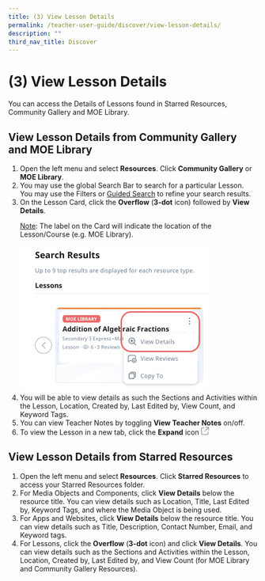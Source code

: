 ```yaml
---
title: (3) View Lesson Details
permalink: /teacher-user-guide/discover/view-lesson-details/
description: ""
third_nav_title: Discover
---
```

<h1>(3) View Lesson Details</h1>
<p>You can access the Details of Lessons found in Starred Resources, Community Gallery and MOE Library.</p>
<h2>View Lesson Details from Community Gallery and MOE Library</h2>
<ol><li>Open the left menu and select <strong>Resources</strong>. Click <strong>Community Gallery</strong> or <strong>MOE Library</strong>.</li>
<li>You may use the global Search Bar to search for a particular Lesson. You may use the Filters or <a target="_blank" href="/teacher-user-guide/discover/search-for-resources/">Guided Search</a> to refine your search results.</li>
<li>On the Lesson Card, click the <strong>Overflow</strong> (<strong>3-dot</strong> icon) followed by <strong>View Details</strong>.</li>
<p><u>Note</u>: The label on the Card will indicate the location of the Lesson/Course (e.g. MOE Library).</p>
<a target="_blank" href="/images/2Teacher/D-LessonDetails.png"><img alt="LessonDetails" src="/images/2Teacher/D-LessonDetails.png"></a>
<li>You will be able to view details as such the Sections and Activities within the Lesson, Location, Created by, Last Edited by, View Count, and Keyword Tags.</li>
<li>You can view Teacher Notes by toggling <strong>View Teacher Notes</strong> on/off.</li>
<li>To view the Lesson in a new tab, click the <strong>Expand</strong> icon <img style="width:1rem; display: inline;" src="/images/Icons/external-link.svg"></li>
</ol>
<h2>View Lesson Details from Starred Resources</h2>
<ol>
<li>Open the left menu and select <strong>Resources</strong>. Click <strong>Starred Resources</strong> to access your Starred Resources folder.</li>
		<li>For Media Objects and Components, click <strong>View Details</strong> below the resource title. You can view details such as Location, Title, Last Edited by, Keyword Tags, and where the Media Object is being used.</li>
<li>For Apps and Websites, click <strong>View Details</strong> below the resource title. You can view details such as Title, Description, Contact Number, Email, and Keyword tags.</li>
<li>For Lessons, click the <strong>Overflow</strong> (<strong>3-dot</strong> icon) and click <strong>View Details</strong>. You can view details such as the Sections and Activities within the Lesson, Location, Created by, Last Edited by, and View Count (for MOE Library and Community Gallery Resources).</li></ol>